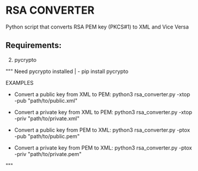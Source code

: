 # RSA CONVERTER

Python script that converts RSA PEM key (PKCS#1) to XML and Vice Versa

## Requirements:
2. pycrypto


"""
Need pycrypto installed | - pip install pycrypto



EXAMPLES

- Convert a public key from XML to PEM: python3 rsa_converter.py -xtop -pub "path/to/public.xml"
- Convert a private key from XML to PEM: python3 rsa_converter.py -xtop -priv "path/to/private.xml"

- Convert a public key from PEM to XML: python3 rsa_converter.py -ptox -pub "path/to/public.pem"
- Convert a private key from PEM to XML: python3 rsa_converter.py -ptox -priv "path/to/private.pem"

"""
